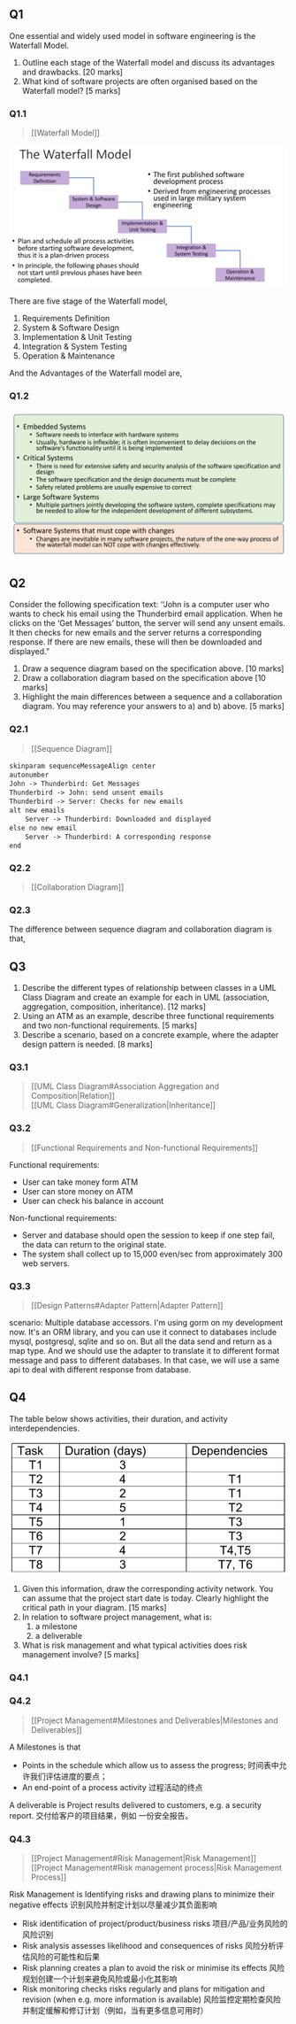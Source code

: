## Q1
One essential and widely used model in software engineering is the Waterfall Model.
1. Outline each stage of the Waterfall model and discuss its advantages and drawbacks. [20 marks]
2. What kind of software projects are often organised based on the Waterfall model? [5 marks]

### Q1.1

> [[Waterfall Model]]

![image-20220618054810922](https://raw.githubusercontent.com/Anxiu0101/PicgoImg/master/202206180548571.png)

There are five stage of the Waterfall model, 

1. Requirements Definition
2. System & Software Design
3. Implementation & Unit Testing
4. Integration & System Testing
5. Operation & Maintenance

And the Advantages of the Waterfall model are, 

### Q1.2
![image-20220618055147982](https://raw.githubusercontent.com/Anxiu0101/PicgoImg/master/202206180551049.png)

## Q2
Consider the following specification text: ‘‘John is a computer user who wants to check his email using the Thunderbird email application. When he clicks on the ‘Get Messages’ button, the server will send any unsent emails. It then checks for new emails and the server returns a corresponding response. If there are new emails, these will then be downloaded and displayed.”
1. Draw a sequence diagram based on the specification above. [10 marks]
2. Draw a collaboration diagram based on the specification above [10 marks]
3. Highlight the main differences between a sequence and a collaboration diagram. You may reference your answers to a) and b) above. [5 marks]

### Q2.1
>  [[Sequence Diagram]]
```puml
skinparam sequenceMessageAlign center
autonumber
John -> Thunderbird: Get Messages
Thunderbird -> John: send unsent emails
Thunderbird -> Server: Checks for new emails
alt new emails
	Server -> Thunderbird: Downloaded and displayed
else no new email
	Server -> Thunderbird: A corresponding response
end
```

### Q2.2
> [[Collaboration Diagram]]


### Q2.3

The difference between sequence diagram and collaboration diagram is that, 



## Q3

1. Describe the different types of relationship between classes in a UML Class Diagram and create an example for each in UML (association, aggregation, composition, inheritance). [12 marks]
2. Using an ATM as an example, describe three functional requirements and two non-functional requirements. [5 marks]
3. Describe a scenario, based on a concrete example, where the adapter design pattern is needed. [8 marks]

### Q3.1

> [[UML Class Diagram#Association Aggregation and Composition|Relation]]  
> [[UML Class Diagram#Generalization|Inheritance]]  

### Q3.2

> [[Functional Requirements and Non-functional Requirements]]

Functional requirements: 
- User can take money form ATM
- User can store money on ATM
- User can check his balance in account

Non-functional requirements: 
- Server and database should open the session to keep if one step fail, the data can return to the original state.
- The system shall collect up to 15,000 even/sec from approximately 300 web servers.

### Q3.3

> [[Design Patterns#Adapter Pattern|Adapter Pattern]]

scenario: Multiple database accessors.
I'm using gorm on my development now. It's an ORM library, and you can use it connect to databases include mysql, postgresql, sqlite and so on.
But all the data send and return as a map type. And we should use the adapter to translate it to different format message and pass to different databases. In that case, we will use a same api to deal with different response from database.

## Q4

The table below shows activities, their duration, and activity interdependencies.

![image-20220619201351688](https://raw.githubusercontent.com/Anxiu0101/PicgoImg/master/202206192013813.png)

1. Given this information, draw the corresponding activity network. You can assume that the project start date is today. Clearly highlight the critical path in your diagram. [15 marks]
2. In relation to software project management, what is: 
	1. a milestone
	2. a deliverable
3. What is risk management and what typical activities does risk management involve? [5 marks]

### Q4.1

### Q4.2

> [[Project Management#Milestones and Deliverables|Milestones and Deliverables]]

A Milestones is that
- Points in the schedule which allow us to assess the progress; 时间表中允许我们评估进度的要点；
- An end-point of a process activity 过程活动的终点

A deliverable is Project results delivered to customers, e.g. a security report. 交付给客户的项目结果，例如 一份安全报告。

### Q4.3

> [[Project Management#Risk Management|Risk Management]]  
> [[Project Management#Risk management process|Risk Management Process]]

Risk Management is Identifying risks and drawing plans to minimize their negative effects 识别风险并制定计划以尽量减少其负面影响

- Risk identification of project/product/business risks 项目/产品/业务风险的风险识别
- Risk analysis assesses likelihood and consequences of risks 风险分析评估风险的可能性和后果
- Risk planning creates a plan to avoid the risk or minimise its effects 风险规划创建一个计划来避免风险或最小化其影响
- Risk monitoring checks risks regularly and plans for mitigation and revision (when e.g. more information is available) 风险监控定期检查风险并制定缓解和修订计划（例如，当有更多信息可用时）